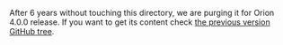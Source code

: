 After 6 years without touching this directory, we are purging it for Orion 4.0.0 release. If you want to get its content check [the previous version GitHub tree](https://github.com/telefonicaid/fiware-orion/tree/3.12.0/archive).
